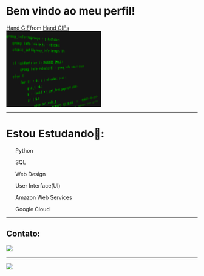<h1> Bem vindo ao meu perfil!</h1> <div class="tenor-gif-embed" data-postid="24581588" data-share-method="host" data-aspect-ratio="1" data-width="100%"><a href="https://tenor.com/view/hand-gif-24581588">Hand GIF</a>from <a href="https://tenor.com/search/hand-gifs">Hand GIFs</a></div> <script type="text/javascript" async src="https://tenor.com/embed.js"></script>

<img src="gif/code1.gif" alt="waving hands" align=center style="height: 200px; width:250px;"/>

---

<h1> Estou Estudando📖: </h1>

<ul>Python</ul>
<ul>SQL</ul>
<ul>Web Design</ul>
<ul>User Interface(UI)</ul>
<ul>Amazon Web Services</ul>
<ul>Google Cloud</ul>

--- 

<h2> Contato: </h2>
<div>
  <a href="https://www.linkedin.com/in/eduardo-amorim17" target="_blank"><img src="https://img.shields.io/badge/-LinkedIn-%230077B5?style=for-the-badge&logo=linkedin&logoColor=white" target="_blank"></a>
</div>

---

<div>
<a href="https://github.com/Edu-Amorim2">
<img height="180em" src="https://github-readme-stats.vercel.app/api/top-langs/?username=edu-Amorim2&layout=compact&langs_count=7&theme=blue-green"/>
</div>
